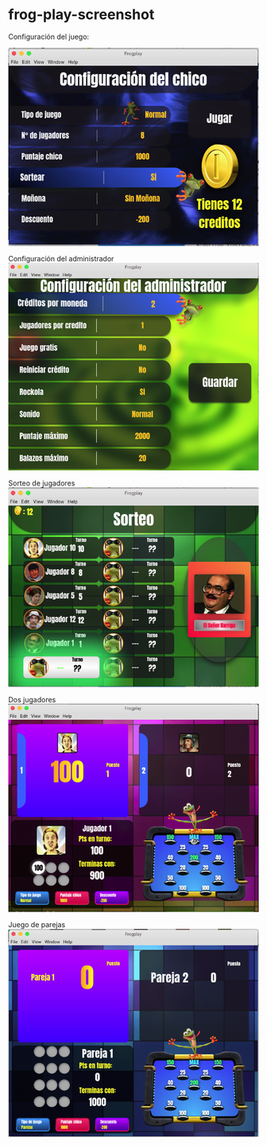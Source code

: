 # frog-play-screenshot

Configuración del juego:

![Configuración del juego](https://github.com/sumelio/frog-play-screenshot/blob/master/1.png)

Configuración del administrador
![Configuración del administrador](https://github.com/sumelio/frog-play-screenshot/blob/master/2.png)

Sorteo de jugadores
![Sorteo de jugadores](https://github.com/sumelio/frog-play-screenshot/blob/master/3.png)


Dos jugadores
![Dos jugadores](https://github.com/sumelio/frog-play-screenshot/blob/master/4.1.png)

Juego de parejas
![Juego de parejas](https://github.com/sumelio/frog-play-screenshot/blob/master/4.png)
